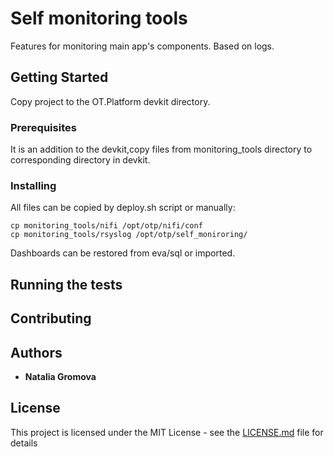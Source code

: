 # Self monitoring tools

Features for monitoring main app's components. Based on logs.

## Getting Started

Copy project to the OT.Platform devkit directory.

### Prerequisites

It is an addition to the devkit,copy files from monitoring_tools directory to corresponding directory in devkit. 


### Installing

All files can be copied by deploy.sh script or manually: 

```
cp monitoring_tools/nifi /opt/otp/nifi/conf
cp monitoring_tools/rsyslog /opt/otp/self_moniroring/
```

Dashboards can be restored from eva/sql or imported.

## Running the tests

## Contributing


## Authors

* **Natalia Gromova** 

## License

This project is licensed under the MIT License - see the [LICENSE.md](LICENSE.md) file for details



